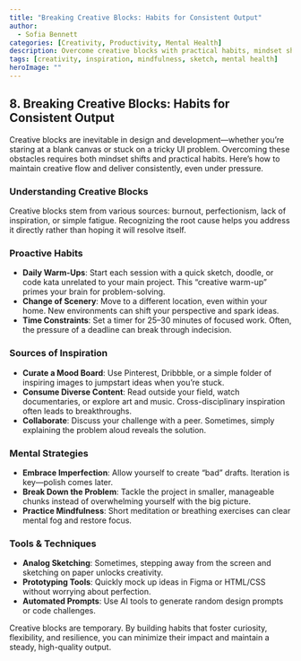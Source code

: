 ```yaml
---
title: "Breaking Creative Blocks: Habits for Consistent Output"
author:
  - Sofia Bennett
categories: [Creativity, Productivity, Mental Health]
description: Overcome creative blocks with practical habits, mindset shifts, and tools that keep your ideas flowing and your output consistent.
tags: [creativity, inspiration, mindfulness, sketch, mental health]
heroImage: ""
---
```


## 8. Breaking Creative Blocks: Habits for Consistent Output

Creative blocks are inevitable in design and development—whether you’re staring at a blank canvas or stuck on a tricky UI problem. Overcoming these obstacles requires both mindset shifts and practical habits. Here’s how to maintain creative flow and deliver consistently, even under pressure.

### Understanding Creative Blocks

Creative blocks stem from various sources: burnout, perfectionism, lack of inspiration, or simple fatigue. Recognizing the root cause helps you address it directly rather than hoping it will resolve itself.

### Proactive Habits

- **Daily Warm-Ups**: Start each session with a quick sketch, doodle, or code kata unrelated to your main project. This “creative warm-up” primes your brain for problem-solving.
- **Change of Scenery**: Move to a different location, even within your home. New environments can shift your perspective and spark ideas.
- **Time Constraints**: Set a timer for 25–30 minutes of focused work. Often, the pressure of a deadline can break through indecision.

### Sources of Inspiration

- **Curate a Mood Board**: Use Pinterest, Dribbble, or a simple folder of inspiring images to jumpstart ideas when you’re stuck.
- **Consume Diverse Content**: Read outside your field, watch documentaries, or explore art and music. Cross-disciplinary inspiration often leads to breakthroughs.
- **Collaborate**: Discuss your challenge with a peer. Sometimes, simply explaining the problem aloud reveals the solution.

### Mental Strategies

- **Embrace Imperfection**: Allow yourself to create “bad” drafts. Iteration is key—polish comes later.
- **Break Down the Problem**: Tackle the project in smaller, manageable chunks instead of overwhelming yourself with the big picture.
- **Practice Mindfulness**: Short meditation or breathing exercises can clear mental fog and restore focus.

### Tools & Techniques

- **Analog Sketching**: Sometimes, stepping away from the screen and sketching on paper unlocks creativity.
- **Prototyping Tools**: Quickly mock up ideas in Figma or HTML/CSS without worrying about perfection.
- **Automated Prompts**: Use AI tools to generate random design prompts or code challenges.

Creative blocks are temporary. By building habits that foster curiosity, flexibility, and resilience, you can minimize their impact and maintain a steady, high-quality output.
